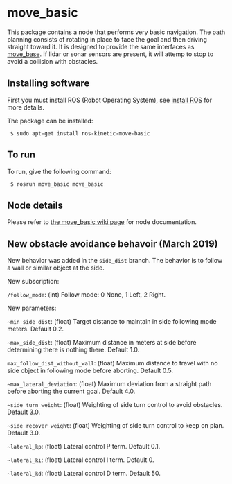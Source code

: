
# move_basic

This package contains a node that performs very basic navigation.
The path planning consists of rotating in place to face the goal and then
driving straight toward it.  It is designed to provide the same interfaces as 
[move_base](http://wiki.ros.org/move_base). If lidar or sonar sensors are 
present, it will attemp to stop to avoid a collision with obstacles.

## Installing software

First you must install ROS (Robot Operating System),
see [install ROS](http://wiki.ros.org/ROS/Installation) for more details.

The package can be installed:

     $ sudo apt-get install ros-kinetic-move-basic
     
## To run

To run, give the following command:

     $ rosrun move_basic move_basic

## Node details

Please refer to [the move_basic wiki page](http://wiki.ros.org/move_basic) for node documentation.

## New obstacle avoidance behavoir (March 2019)

New behavior was added in the `side_dist` branch.  The behavior is to
follow a wall or similar object at the side.

New subscription:

`/follow_mode`: (int) Follow mode: 0 None, 1 Left, 2 Right.


New parameters:

`~min_side_dist`: (float) Target distance to maintain in side following mode
meters.  Default 0.2.

`~max_side_dist`: (float) Maximum distance in meters at side before determining there is nothing there.  Default 1.0.  

`max_follow_dist_without_wall`: (float) Maximum distance to travel with no side object in following mode before aborting.  Default 0.5.

`~max_lateral_deviation`: (float) Maximum deviation from a straight path
before aborting the current goal. Default 4.0.

`~side_turn_weight`: (float) Weighting of side turn control to avoid obstacles. Default 3.0.

`~side_recover_weight`: (float) Weighting of side turn control to keep on plan. Default 3.0.

`~lateral_kp`: (float) Lateral control P term. Default 0.1.

`~lateral_ki`: (float) Lateral control I term. Default 0.

`~lateral_kd`: (float) Lateral control D term. Default 50.

